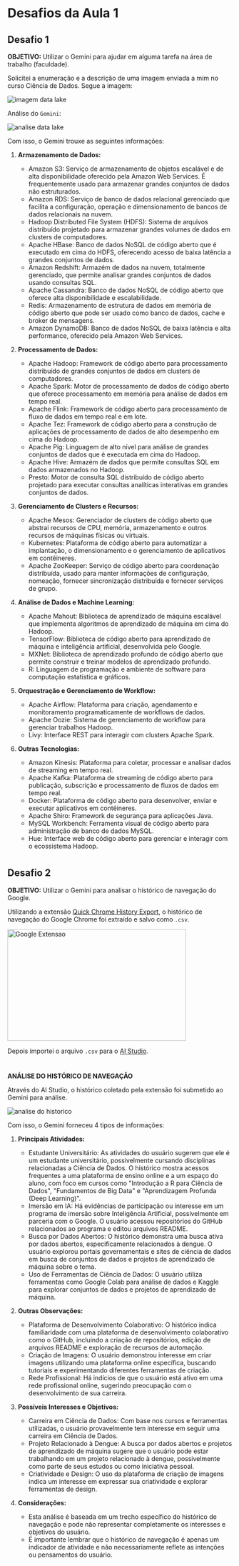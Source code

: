 # Desafios da Aula 1
## Desafio 1
**OBJETIVO:** Utilizar o Gemini para ajudar em alguma tarefa na área de trabalho (faculdade).

Solicitei a enumeração e a descrição de uma imagem enviada a mim no curso Ciência de Dados. Segue a imagem: 

![imagem data lake](https://github.com/BeatrizVencio/Imersao-Alura-2/blob/main/Aula_1/imgs/data_lake.png)

Análise do `Gemini`:  

![analise data lake](https://github.com/BeatrizVencio/Imersao-Alura-2/blob/main/Aula_1/imgs/analise_data_lake.png)

Com isso, o Gemini trouxe as seguintes informações:

1. **Armazenamento de Dados:**
   * Amazon S3: Serviço de armazenamento de objetos escalável e de alta disponibilidade oferecido pela Amazon Web Services. É frequentemente usado para armazenar grandes conjuntos de dados não estruturados.
   * Amazon RDS: Serviço de banco de dados relacional gerenciado que facilita a configuração, operação e dimensionamento de bancos de dados relacionais na nuvem.
   * Hadoop Distributed File System (HDFS): Sistema de arquivos distribuído projetado para armazenar grandes volumes de dados em clusters de computadores.
   * Apache HBase: Banco de dados NoSQL de código aberto que é executado em cima do HDFS, oferecendo acesso de baixa latência a grandes conjuntos de dados.
   * Amazon Redshift: Armazém de dados na nuvem, totalmente gerenciado, que permite analisar grandes conjuntos de dados usando consultas SQL.
   * Apache Cassandra: Banco de dados NoSQL de código aberto que oferece alta disponibilidade e escalabilidade.
   * Redis: Armazenamento de estrutura de dados em memória de código aberto que pode ser usado como banco de dados, cache e broker de mensagens.
   * Amazon DynamoDB: Banco de dados NoSQL de baixa latência e alta performance, oferecido pela Amazon Web Services.

2. **Processamento de Dados:**
   * Apache Hadoop: Framework de código aberto para processamento distribuído de grandes conjuntos de dados em clusters de computadores.
   * Apache Spark: Motor de processamento de dados de código aberto que oferece processamento em memória para análise de dados em tempo real.
   * Apache Flink: Framework de código aberto para processamento de fluxo de dados em tempo real e em lote.
   * Apache Tez: Framework de código aberto para a construção de aplicações de processamento de dados de alto desempenho em cima do Hadoop.
   * Apache Pig: Linguagem de alto nível para análise de grandes conjuntos de dados que é executada em cima do Hadoop.
   * Apache Hive: Armazém de dados que permite consultas SQL em dados armazenados no Hadoop.
   * Presto: Motor de consulta SQL distribuído de código aberto projetado para executar consultas analíticas interativas em grandes conjuntos de dados.

3. **Gerenciamento de Clusters e Recursos:**
   * Apache Mesos: Gerenciador de clusters de código aberto que abstrai recursos de CPU, memória, armazenamento e outros recursos de máquinas físicas ou virtuais.
   * Kubernetes: Plataforma de código aberto para automatizar a implantação, o dimensionamento e o gerenciamento de aplicativos em contêineres.
   * Apache ZooKeeper: Serviço de código aberto para coordenação distribuída, usado para manter informações de configuração, nomeação, fornecer sincronização distribuída e fornecer serviços de grupo.

4. **Análise de Dados e Machine Learning:**
   * Apache Mahout: Biblioteca de aprendizado de máquina escalável que implementa algoritmos de aprendizado de máquina em cima do Hadoop.
   * TensorFlow: Biblioteca de código aberto para aprendizado de máquina e inteligência artificial, desenvolvida pelo Google.
   * MXNet: Biblioteca de aprendizado profundo de código aberto que permite construir e treinar modelos de aprendizado profundo.
   * R: Linguagem de programação e ambiente de software para computação estatística e gráficos.

5. **Orquestração e Gerenciamento de Workflow:**
   * Apache Airflow: Plataforma para criação, agendamento e monitoramento programaticamente de workflows de dados.
   * Apache Oozie: Sistema de gerenciamento de workflow para gerenciar trabalhos Hadoop.
   * Livy: Interface REST para interagir com clusters Apache Spark.

6. **Outras Tecnologias:**
   * Amazon Kinesis: Plataforma para coletar, processar e analisar dados de streaming em tempo real.
   * Apache Kafka: Plataforma de streaming de código aberto para publicação, subscrição e processamento de fluxos de dados em tempo real.
   * Docker: Plataforma de código aberto para desenvolver, enviar e executar aplicativos em contêineres.
   * Apache Shiro: Framework de segurança para aplicações Java.
   * MySQL Workbench: Ferramenta visual de código aberto para administração de banco de dados MySQL.
   * Hue: Interface web de código aberto para gerenciar e interagir com o ecossistema Hadoop.


#

## Desafio 2
**OBJETIVO:** Utilizar o Gemini para analisar o histórico de navegação do Google.

Utilizando a extensão [Quick Chrome History Export](https://chromewebstore.google.com/detail/quick-chrome-history-expo/hdfpifhfphhgjipcnfnolgalplokmmge), o histórico de navegação do Google Chrome foi extraído e salvo como `.csv`.

<img alt="Google Extensao" src="https://github.com/BeatrizVencio/Imersao-Alura-2/blob/main/Aula_1/imgs/google_extensao.png" width="400" height="250"/>

Depois importei o arquivo `.csv` para o [AI Studio](https://aistudio.google.com/app/prompts/new_chat?utm_source=website&utm_medium=referral&utm_campaign=Alura&utm_content=).

#

**ANÁLISE DO HISTÓRICO DE NAVEGAÇÃO**

Através do AI Studio, o histórico coletado pela extensão foi submetido ao Gemini para análise. 

![analise do historico](https://github.com/BeatrizVencio/Imersao-Alura-2/blob/main/Aula_1/imgs/analise_historico.png)

Com isso, o Gemini forneceu 4 tipos de informações: 

1. **Principais Atividades:**
   * Estudante Universitário: As atividades do usuário sugerem que ele é um estudante universitário, possivelmente cursando disciplinas relacionadas a Ciência de Dados. O histórico mostra acessos frequentes a uma plataforma de ensino online e a um espaço do aluno, com foco em cursos como "Introdução a R para Ciência de Dados", "Fundamentos de Big Data" e "Aprendizagem Profunda (Deep Learning)".
   * Imersão em IA: Há evidências de participação ou interesse em um programa de imersão sobre Inteligência Artificial, possivelmente em parceria com o Google. O usuário acessou repositórios do GitHub relacionados ao programa e editou arquivos README.
   * Busca por Dados Abertos: O histórico demonstra uma busca ativa por dados abertos, especificamente relacionados à dengue. O usuário explorou portais governamentais e sites de ciência de dados em busca de conjuntos de dados e projetos de aprendizado de máquina sobre o tema.
   * Uso de Ferramentas de Ciência de Dados: O usuário utiliza ferramentas como Google Colab para análise de dados e Kaggle para explorar conjuntos de dados e projetos de aprendizado de máquina.
  
2. **Outras Observações:**
   * Plataforma de Desenvolvimento Colaborativo: O histórico indica familiaridade com uma plataforma de desenvolvimento colaborativo como o GitHub, incluindo a criação de repositórios, edição de arquivos README e exploração de recursos de automação.
   * Criação de Imagens: O usuário demonstrou interesse em criar imagens utilizando uma plataforma online específica, buscando tutoriais e experimentando diferentes ferramentas de criação.
   * Rede Profissional: Há indícios de que o usuário está ativo em uma rede profissional online, sugerindo preocupação com o desenvolvimento de sua carreira.

3. **Possíveis Interesses e Objetivos:**
   * Carreira em Ciência de Dados: Com base nos cursos e ferramentas utilizadas, o usuário provavelmente tem interesse em seguir uma carreira em Ciência de Dados.
   * Projeto Relacionado à Dengue: A busca por dados abertos e projetos de aprendizado de máquina sugere que o usuário pode estar trabalhando em um projeto relacionado à dengue, possivelmente como parte de seus estudos ou como iniciativa pessoal.
   * Criatividade e Design: O uso da plataforma de criação de imagens indica um interesse em expressar sua criatividade e explorar ferramentas de design.

4. **Considerações:**
   * Esta análise é baseada em um trecho específico do histórico de navegação e pode não representar completamente os interesses e objetivos do usuário.
   * É importante lembrar que o histórico de navegação é apenas um indicador de atividade e não necessariamente reflete as intenções ou pensamentos do usuário.



























